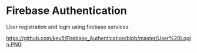 # Firebase Authentication
User registration and login using firebase services.

https://github.com/kev5/Firebase_Authentication/blob/master/User%20Login.PNG
